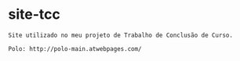 # site-tcc
    Site utilizado no meu projeto de Trabalho de Conclusão de Curso.
    
    Polo: http://polo-main.atwebpages.com/
